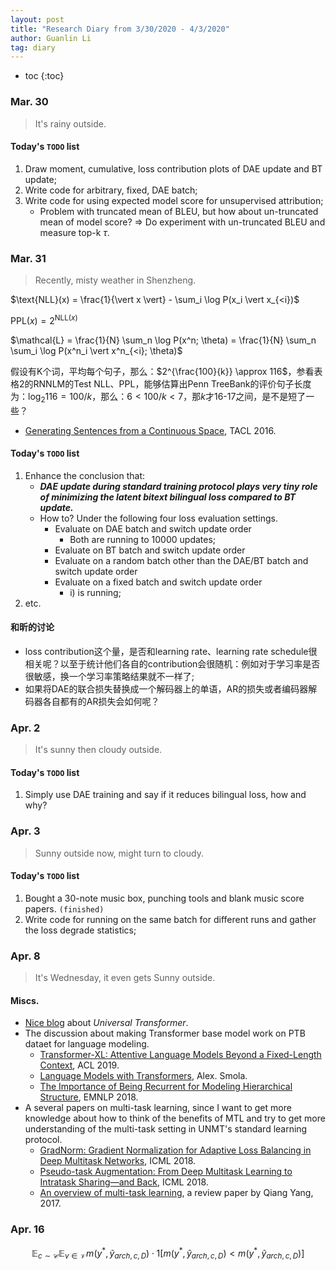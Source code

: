 ```yaml
---
layout: post
title: "Research Diary from 3/30/2020 - 4/3/2020"
author: Guanlin Li
tag: diary
---
```




- toc
{:toc}


### Mar. 30

> It's rainy outside.

#### Today's `TODO` list

1. Draw moment, cumulative, loss contribution plots of DAE update and BT update;
2. Write code for arbitrary, fixed, DAE batch;
3. Write code for using expected model score for unsupervised attribution;
   - Problem with truncated mean of BLEU, but how about un-truncated mean of model score? $\Rightarrow$ Do experiment with un-truncated BLEU and measure top-k $\tau$.



### Mar. 31

> Recently, misty weather in Shenzheng.

$\text{NLL}(x) = \frac{1}{\vert x \vert} - \sum_i \log P(x_i \vert x_{<i})$

$\text{PPL}(x) = 2^{\text{NLL}(x)}$

$\mathcal{L} = \frac{1}{N} \sum_n \log P(x^n; \theta) = \frac{1}{N} \sum_n \sum_i \log P(x^n_i \vert x^n_{<i}; \theta)$

假设有K个词，平均每个句子，那么：$2^{\frac{100}{k}} \approx 116$，参看表格2的RNNLM的Test NLL、PPL，能够估算出Penn TreeBank的评价句子长度为：$\log_2 116 = 100 / k$，那么：$6 < 100/k < 7$，那$k$才16-17之间，是不是短了一些？

- [Generating Sentences from a Continuous Space](https://arxiv.org/pdf/1511.06349.pdf?utm_campaign=Revue%20newsletter&utm_medium=Newsletter&utm_source=revue), TACL 2016.

#### Today's `TODO` list

1. Enhance the conclusion that:
   - ***DAE update during standard training protocol plays very tiny role of minimizing the latent bitext bilingual loss compared to BT update.***
   - How to? Under the following four loss evaluation settings.
     - Evaluate on DAE batch and switch update order
       - Both are running to 10000 updates;
     - Evaluate on BT batch and switch update order
     - Evaluate on a random batch other than the DAE/BT batch and switch update order
     - Evaluate on a fixed batch and switch update order
       - i) is running;
2. etc.

#### 和昕的讨论

- loss contribution这个量，是否和learning rate、learning rate schedule很相关呢？以至于统计他们各自的contribution会很随机：例如对于学习率是否很敏感，换一个学习率策略结果就不一样了;
- 如果将DAE的联合损失替换成一个解码器上的单语，AR的损失或者编码器解码器各自都有的AR损失会如何呢？



### Apr. 2

> It's sunny then cloudy outside.

#### Today's `TODO` list

1. Simply use DAE training and say if it reduces bilingual loss, how and why?





### Apr. 3

> Sunny outside now, might turn to cloudy.

#### Today's `TODO` list

1. Bought a 30-note music box, punching tools and blank music score papers. `(finished)`
2. Write code for running on the same batch for different runs and gather the loss degrade statistics;



### Apr. 8

> It's Wednesday, it even gets Sunny outside.



#### Miscs.

- [Nice blog](https://mostafadehghani.com/2019/05/05/universal-transformers/#discussion) about *Universal Transformer*.
- The discussion about making Transformer base model work on PTB dataet for language modeling.
  - [Transformer-XL: Attentive Language Models Beyond a Fixed-Length Context](https://arxiv.org/pdf/1901.02860.pdf), ACL 2019.
  - [Language Models with Transformers](https://arxiv.org/pdf/1904.09408.pdf), Alex. Smola.
  - [The Importance of Being Recurrent for Modeling Hierarchical Structure](https://www.aclweb.org/anthology/D18-1503.pdf), EMNLP 2018.
- A several papers on multi-task learning, since I want to get more knowledge about how to think of the benefits of MTL and try to get more understanding of the multi-task setting in UNMT's standard learning protocol.
  - [GradNorm: Gradient Normalization for Adaptive Loss Balancing in Deep Multitask Networks](https://arxiv.org/pdf/1711.02257.pdf), ICML 2018.
  - [Pseudo-task Augmentation: From Deep Multitask Learning to Intratask Sharing—and Back](https://arxiv.org/pdf/1803.04062.pdf), ICML 2018.
  - [An overview of multi-task learning](https://watermark.silverchair.com/nwx105.pdf?token=AQECAHi208BE49Ooan9kkhW_Ercy7Dm3ZL_9Cf3qfKAc485ysgAAAlAwggJMBgkqhkiG9w0BBwagggI9MIICOQIBADCCAjIGCSqGSIb3DQEHATAeBglghkgBZQMEAS4wEQQMdyXlrfV1QXgS18hrAgEQgIICA1jYD3WLlUUgeDaNzuuCV2ohMMcK3y4k8XXu2AbFZ3gJz4hMeNAlq8UUpJYH4-wFsUg_3HeLzIg6XWdEdKqxgf9WsMYEsNz1NKYa-nA8wuNdsdKnNna73xrgSe0XsWMotb6rZetP9M2wIoa5evtyFhjYMVm0BW7JX0eM4WNHdNvZ4oI6JyhEpaKeefamiZk2S2DaD7crKI1b_qsdTN9Lei9FMIb_HCGW3i1DLGm2MAhW72i99KEO9aMSvM1uZkEMzL7swPYpPYwojKVAyax0tEzGcNWv7HrxbQvCE2ZavtVXXB5L1rgxwdc_TSuRXPWndwjl-XP24wtsM7m67IamSI9_vtaKXUQumcW6bVbvtXM6R15qfUvZsSgxUbXVvcqLiMgMZ4DldW0x4Ei2Sc-PHNPh-4iaFiVGvL0aanzHKQOGZSoPvDo6LXB-vk_W6caEcsx_AuXa8sJOWjIQp1eAxMb868XKvqH6Y2ijLe_-Vhjj_Lv5AQKtC10uGE1hBgZpfOEwZ_fU7f-Sg7_opgVSuo7N3MYIIFpsWBtEfXFBjVfLLMAJ0MjKXUQQIYHZ4tSXB3CVy-dbFi4_63UsYCaJhQGbkjLrhZJKyKuVk6WJZO_SNbKmCp3syQiyqnvR2ww792C0619APTclR6L68aSmeQEUQrME_PrBUpwtOS6RZGPmdu26), a review paper by Qiang Yang, 2017.



### Apr. 16

$$
\mathbb{E}_{c \sim \mathcal{C}} \mathbb{E}_{v \in \mathcal{V}} m(y^*, \tilde{y}_{arch, c, D}) \cdot \mathcal{1}[m(y^*, \hat{y}_{arch, c, D}) < m(y^*, \tilde{y}_{arch, c, D})]
$$


